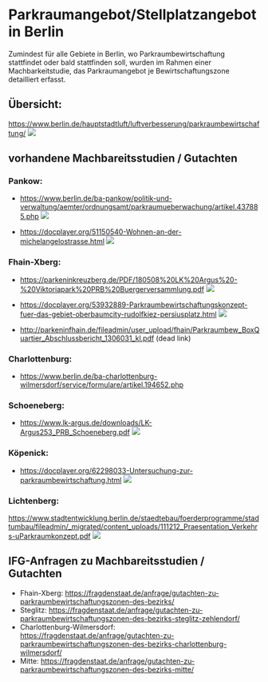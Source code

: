  
# Parkraumangebot/Stellplatzangebot in Berlin
Zumindest für alle Gebiete in Berlin, wo Parkraumbewirtschaftung stattfindet oder bald stattfinden soll, wurden im Rahmen einer Machbarkeitstudie, das Parkraumangebot je Bewirtschaftungszone detailliert erfasst.


## Übersicht:
https://www.berlin.de/hauptstadtluft/luftverbesserung/parkraumbewirtschaftung/
![](imgs/uebersicht.JPG)  

## vorhandene Machbareitsstudien / Gutachten
### Pankow:
* https://www.berlin.de/ba-pankow/politik-und-verwaltung/aemter/ordnungsamt/parkraumueberwachung/artikel.437885.php
![](imgs/pankow_.JPG)  

* https://docplayer.org/51150540-Wohnen-an-der-michelangelostrasse.html
![](imgs/pankow_michelangelo.JPG)  

### Fhain-Xberg:
* https://parkeninkreuzberg.de/PDF/180508%20LK%20Argus%20-%20Viktoriapark%20PRB%20Buergerversammlung.pdf
![](imgs/kreuzberg_60_61.JPG)  

* https://docplayer.org/53932889-Parkraumbewirtschaftungskonzept-fuer-das-gebiet-oberbaumcity-rudolfkiez-persiusplatz.html
![](imgs/fhain_51.JPG) 

* http://parkeninfhain.de/fileadmin/user_upload/fhain/Parkraumbew_BoxQuartier_Abschlussbericht_1306031_kl.pdf (dead link)

### Charlottenburg:
* https://www.berlin.de/ba-charlottenburg-wilmersdorf/service/formulare/artikel.194652.php

### Schoeneberg:
* https://www.lk-argus.de/downloads/LK-Argus253_PRB_Schoeneberg.pdf
![](imgs/schoneberg_.JPG)  

### Köpenick:
* https://docplayer.org/62298033-Untersuchung-zur-parkraumbewirtschaftung.html
![](imgs/koepenick_.JPG)  

### Lichtenberg:
https://www.stadtentwicklung.berlin.de/staedtebau/foerderprogramme/stadtumbau/fileadmin/_migrated/content_uploads/111212_Praesentation_Verkehrs-uParkraumkonzept.pdf
![](imgs/lichtenberg_.JPG)  

## IFG-Anfragen zu  Machbareitsstudien / Gutachten
* Fhain-Xberg: https://fragdenstaat.de/anfrage/gutachten-zu-parkraumbewirtschaftungszonen-des-bezirks/
* Steglitz: https://fragdenstaat.de/anfrage/gutachten-zu-parkraumbewirtschaftungszonen-des-bezirks-steglitz-zehlendorf/
* Charlottenburg-Wilmersdorf: https://fragdenstaat.de/anfrage/gutachten-zu-parkraumbewirtschaftungszonen-des-bezirks-charlottenburg-wilmersdorf/
* Mitte: https://fragdenstaat.de/anfrage/gutachten-zu-parkraumbewirtschaftungszonen-des-bezirks-mitte/
